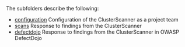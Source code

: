 The subfolders describe the following:
- [configuration](configuration) Configuration of the ClusterScanner as a project team
- [scans](scans) Response to findings from the ClusterScanner
- [defectdojo](DefectDojo) Response to findings from the ClusterScanner in OWASP DefectDojo
